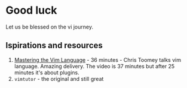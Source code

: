 # Good luck 

Let us be blessed on the vi journey.

## Ispirations and resources

1. [Mastering the Vim Language](https://www.youtube.com/watch?v=wlR5gYd6um0) - 36 minutes - Chris Toomey talks vim language. Amazing delivery. The video is 37 minutes but after 25 minutes it's about plugins. 
2. `vimtutor` - the original and still great